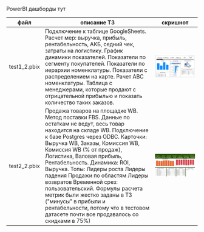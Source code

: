 PowerBI дашборды тут

| файл | описание ТЗ | скришнот |
| ---- | ----------------------------------- | ----------- |
| test1_2.pbix | Подключение к таблице GoogleSheets. Расчет мер: выручка, прибыль, рентабельность, АКБ, седний чек, затраты на логистику. График динамики показателей. Показатели по сегменту покупателей. Показатели по иерархии номенклатуры. Показатели с распределением на карте. Рачет АВС номенклатуры. Таблица с менеджерами, которые продают с отрицательной прибылью и показать количество таких заказов. | ![test1_2](https://github.com/delffine/Pet-projects/blob/main/test_tasks/PowerBI/test1_2.jpg) |
| test2_2.pbix | Продажа товаров на площадке WB. Метод поставки FBS. Данные по остаткам не ведут, весь товар находится на складе WB. Подключение к базе Postgres через ODBC. Карточки: Выручка WB, Заказы, Комиссия WB, Комиссия WB (% от продаж), Логистика, Валовая прибыль, Рентабельность. Динамика: ROI, Выручка. Топы: Лидеры роста Лидеры падения Продажи по областям Лидеры возвратов Временной срез: пользовательский. Формулы расчета метрик были жестко заданы в ТЗ ("минусы" в прибыли и рентабельности, потому что в тестовом датасете почти все продавалось со скидками в 75%) | ![test2_2](https://github.com/delffine/Pet-projects/blob/main/test_tasks/PowerBI/test2_2.jpg) | 

